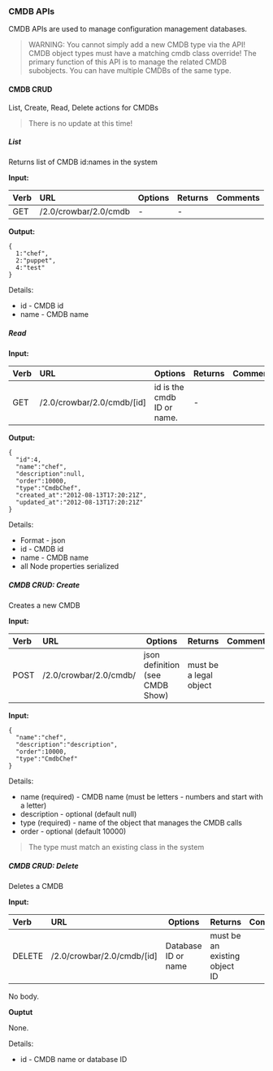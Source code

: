 ### CMDB APIs

CMDB APIs are used to manage configuration management databases.  

> WARNING: You cannot simply add a new CMDB type via the API!  CMDB object types must have a matching cmdb class override!  The primary function of this API is to manage the related CMDB subobjects.  You can have multiple CMDBs of the same type.

#### CMDB CRUD

List, Create, Read, Delete actions for CMDBs

> There is no update at this time!

##### List

Returns list of CMDB id:names in the system

**Input:**

| Verb | URL | Options | Returns | Comments |
|:------|:-----------------------|--------|--------|:----------------|
| GET | /2.0/crowbar/2.0/cmdb | - | - | |


**Output:**

    {
      1:"chef",
      2:"puppet",
      4:"test"
    }

Details:

* id - CMDB id
* name - CMDB name

##### Read

**Input:**

| Verb | URL | Options | Returns | Comments |
|:------|:-----------------------|--------|--------|:----------------|
| GET | /2.0/crowbar/2.0/cmdb/[id] | id is the cmdb ID or name. | - | |


**Output:**

    {
      "id":4,
      "name":"chef",
      "description":null,
      "order":10000,
      "type":"CmdbChef",
      "created_at":"2012-08-13T17:20:21Z",
      "updated_at":"2012-08-13T17:20:21Z"
    }

Details:

* Format - json
* id - CMDB id
* name - CMDB name
* all Node properties serialized

##### CMDB CRUD: Create

Creates a new CMDB

**Input:**

| Verb | URL | Options | Returns | Comments |
|:------|:-----------------------|--------|--------|:----------------|
| POST | /2.0/crowbar/2.0/cmdb/ | json definition (see CMDB Show) | must be a legal object | |

**Input:**

    { 
      "name":"chef",
      "description":"description",
      "order":10000,
      "type":"CmdbChef"
    }

Details:

* name (required) - CMDB name (must be letters - numbers and start with a letter)
* description - optional (default null)
* type (required) - name of the object that manages the CMDB calls
* order - optional (default 10000) 

> The type must match an existing class in the system

##### CMDB CRUD: Delete 

Deletes a CMDB

**Input:**

| Verb | URL | Options | Returns | Comments |
|:------|:-----------------------|--------|--------|:----------------|
| DELETE  | /2.0/crowbar/2.0/cmdb/[id] | Database ID or name |  must be an existing object ID | |

No body.

**Ouptut**

None.

Details:

* id - CMDB name or database ID




